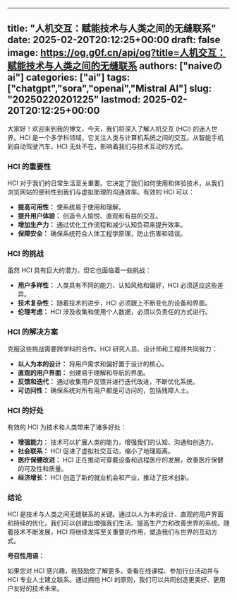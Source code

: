 
---
title: "人机交互：赋能技术与人类之间的无缝联系"
date: 2025-02-20T20:12:25+00:00
draft: false
image: https://og.g0f.cn/api/og?title=人机交互：赋能技术与人类之间的无缝联系
authors: ["naiveのai"]
categories: ["ai"]
tags: ["chatgpt","sora","openai","Mistral AI"]
slug: "20250220201225"
lastmod: 2025-02-20T20:12:25+00:00
---
大家好！欢迎来到我的博文，今天，我们将深入了解人机交互 (HCI) 的迷人世界。HCI 是一个多学科领域，它关注人类与计算机系统之间的交互。从智能手机到自动驾驶汽车，HCI 无处不在，影响着我们与技术互动的方式。

### HCI 的重要性

HCI 对于我们的日常生活至关重要。它决定了我们如何使用和体验技术，从我们浏览网站的便利性到我们与虚拟助理的沟通效率。有效的 HCI 可以：

- **提高可用性：** 使系统易于使用和理解。
- **提升用户体验：** 创造令人愉悦、直观和有益的交互。
- **增加生产力：** 通过优化工作流程和减少认知负荷来提升效率。
- **保障安全：** 确保系统符合人体工程学原理，防止伤害和错误。

### HCI 的挑战

虽然 HCI 具有巨大的潜力，但它也面临着一些挑战：

- **用户多样性：** 人类具有不同的能力、认知风格和偏好，HCI 必须适应这些差异。
- **技术复杂性：** 随着技术的进步，HCI 必须跟上不断变化的设备和界面。
- **伦理考虑：** HCI 涉及收集和使用个人数据，必须以负责任的方式进行。

### HCI 的解决方案

克服这些挑战需要跨学科的合作。HCI 研究人员、设计师和工程师共同努力：

- **以人为本的设计：** 将用户需求和偏好置于设计的核心。
- **直观的用户界面：** 创建易于理解和导航的界面。
- **反馈和迭代：** 通过收集用户反馈并进行迭代改进，不断优化系统。
- **可访问性：** 确保系统对所有用户都是可访问的，包括残障人士。

### HCI 的好处

有效的 HCI 为技术和人类带来了诸多好处：

- **增强能力：** 技术可以扩展人类的能力，增强我们的认知、沟通和创造力。
- **社会联系：** HCI 促进了虚拟社交互动，缩小了地理距离。
- **医疗保健改进：** HCI 正在推动可穿戴设备和远程医疗的发展，改善医疗保健的可及性和质量。
- **经济增长：** HCI 创造了新的就业机会和产业，推动了技术创新。

### 结论

HCI 是技术与人类之间无缝联系的关键。通过以人为本的设计、直观的用户界面和持续的优化，我们可以创建出增强我们生活、提高生产力和改善世界的系统。随着技术不断发展，HCI 将继续发挥至关重要的作用，塑造我们与世界的互动方式。

**号召性用语：**

如果您对 HCI 感兴趣，我鼓励您了解更多。查看在线课程、参加行业活动并与 HCI 专业人士建立联系。通过拥抱 HCI 的原则，我们可以共同创造更美好、更用户友好的技术未来。
